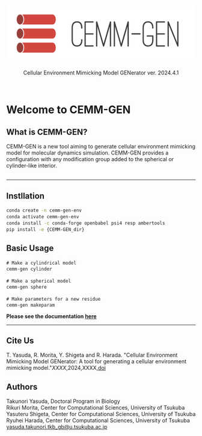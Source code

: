<p align="center"><br><img src="./cemm-gen_logo_horizontal.png" width="512px"><br><br>
Cellular Environment Mimicking Model GENerator  ver. 2024.4.1<br><br><br></p>

# Welcome to CEMM-GEN

## What is CEMM-GEN?
CEMM-GEN is a new tool aiming to generate cellular environment mimicking model for molecular dynamics simulation. CEMM-GEN provides a configuration with any modification group added to the spherical or cylinder-like interior. 
##
___
## Instllation 
```sh
conda create -n cemm-gen-env
conda activate cemm-gen-env
conda install -c conda-forge openbabel psi4 resp ambertools
pip install -e {CEMM-GEN_dir}
```
## Basic Usage
```sh:available_sub-commands
# Make a cylindrical model
cemm-gen cylinder

# Make a spherical model
cemm-gen sphere

# Make parameters for a new residue
cemm-gen makeparam
```

**Please see the documentation [here](https://github.com/y4suda/CEMM-GEN/blob/main/tutorial_en.md)**
___

## Cite Us
T. Yasuda, R. Morita, Y. Shigeta and R. Harada. "Cellular Environment Mimicking Model GENerator: A tool for generating a cellular environment mimicking model."*XXXX*,2024,XXXX,[doi](https://XXX)

## Authors
Takunori Yasuda, Doctoral Program in Biology  
Rikuri Morita, Center for Computational Sciences, University of Tsukuba  
Yasuteru Shigeta, Center for Computational Sciences, University of Tsukuba  
Ryuhei Harada, Center for Computational Sciences, University of Tsukuba  
yasuda.takunori.tkb_gb@u.tsukuba.ac.jp 
